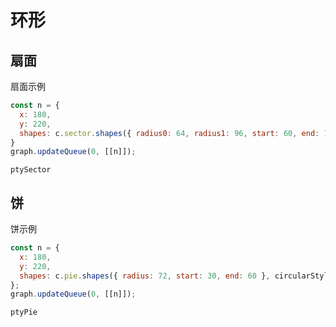 # 环形

## 扇面

扇面示例

```js
const n = {
  x: 180,
  y: 220,
  shapes: c.sector.shapes({ radius0: 64, radius1: 96, start: 60, end: 120 }, circularStyle.normal),
}
graph.updateQueue(0, [[n]]);
```

```pty
ptySector
```

## 饼

饼示例

```js
const n = {
  x: 180,
  y: 220,
  shapes: c.pie.shapes({ radius: 72, start: 30, end: 60 }, circularStyle.normal),
};
graph.updateQueue(0, [[n]]);
```

```pty
ptyPie
```